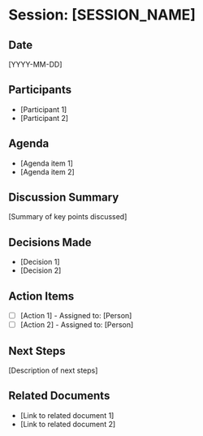 # Session: [SESSION_NAME]

## Date
[YYYY-MM-DD]

## Participants
- [Participant 1]
- [Participant 2]

## Agenda
- [Agenda item 1]
- [Agenda item 2]

## Discussion Summary
[Summary of key points discussed]

## Decisions Made
- [Decision 1]
- [Decision 2]

## Action Items
- [ ] [Action 1] - Assigned to: [Person]
- [ ] [Action 2] - Assigned to: [Person]

## Next Steps
[Description of next steps]

## Related Documents
- [Link to related document 1]
- [Link to related document 2] 